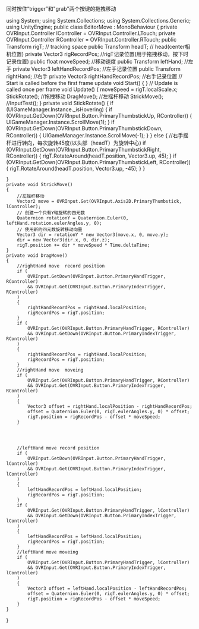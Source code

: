 同时按住“trigger”和"grab"两个按键的拖拽移动

using System;
using System.Collections;
using System.Collections.Generic;
using UnityEngine;
public class EditorMove : MonoBehaviour
{
    private OVRInput.Controller lController = OVRInput.Controller.LTouch;
    private OVRInput.Controller RController = OVRInput.Controller.RTouch;
    public Transform rigT; // tracking space
    public Transform headT; // head(center相机位置)
    private Vector3 rigRecordPos; //rigT记录位置(用于拖拽移动，按下时记录位置)
    public float moveSpeed; //移动速度
    public Transform leftHand; //左手
    private Vector3 leftHandRecordPos; //左手记录位置
    public Transform rightHand; //右手
    private Vector3 rightHandRecordPos; //右手记录位置
    // Start is called before the first frame update
    void Start() { }
    // Update is called once per frame
    void Update()
    {
        moveSpeed = rigT.localScale.x;
        StickRotate();
        //拖拽移动
        DragMove();
        //左摇杆移动
        StrickMove();
        //InputTest();
    }
    private void StickRotate()
    {
        if (UIGameManager.Instance._isHovering)
        {
            if (OVRInput.GetDown(OVRInput.Button.PrimaryThumbstickUp, RController))
            {
                UIGameManager.Instance.ScrollMove(1);
            }
            if (OVRInput.GetDown(OVRInput.Button.PrimaryThumbstickDown, RController))
            {
                UIGameManager.Instance.ScrollMove(-1);
            }
        }
        else
        {
            //右手摇杆进行转向，每次旋转45度(以头部（headT）为旋转中心)
            if (OVRInput.GetDown(OVRInput.Button.PrimaryThumbstickRight, RController))
            {
                rigT.RotateAround(headT.position, Vector3.up, 45);
            }
            if (OVRInput.GetDown(OVRInput.Button.PrimaryThumbstickLeft, RController))
            {
                rigT.RotateAround(headT.position, Vector3.up, -45);
            }
        }

    }
    private void StrickMove()
    {
        //左摇杆移动
        Vector2 move = OVRInput.Get(OVRInput.Axis2D.PrimaryThumbstick, lController);
        // 创建一个只有Y轴旋转的四元数
        Quaternion rotationY = Quaternion.Euler(0, leftHand.rotation.eulerAngles.y, 0);
        // 使用新的四元数旋转移动向量
        Vector3 dir = rotationY * new Vector3(move.x, 0, move.y);
        dir = new Vector3(dir.x, 0, dir.z);
        rigT.position += dir * moveSpeed * Time.deltaTime;
    }
    private void DragMove()
    {
        //rightHand move  record position
        if (
            OVRInput.GetDown(OVRInput.Button.PrimaryHandTrigger, RController)
            && OVRInput.Get(OVRInput.Button.PrimaryIndexTrigger, RController)
        )
        {
            rightHandRecordPos = rightHand.localPosition;
            rigRecordPos = rigT.position;
        }
        if (
            OVRInput.Get(OVRInput.Button.PrimaryHandTrigger, RController)
            && OVRInput.GetDown(OVRInput.Button.PrimaryIndexTrigger, RController)
        )
        {
            rightHandRecordPos = rightHand.localPosition;
            rigRecordPos = rigT.position;
        }
        //rightHand move  moveing
        if (
            OVRInput.Get(OVRInput.Button.PrimaryHandTrigger, RController)
            && OVRInput.Get(OVRInput.Button.PrimaryIndexTrigger, RController)
        )
        {
            Vector3 offset = rightHand.localPosition - rightHandRecordPos;
            offset = Quaternion.Euler(0, rigT.eulerAngles.y, 0) * offset;
            rigT.position = rigRecordPos - offset * moveSpeed;
        }




        //leftHand move record position
        if (
            OVRInput.GetDown(OVRInput.Button.PrimaryHandTrigger, lController)
            && OVRInput.Get(OVRInput.Button.PrimaryIndexTrigger, lController)
        )
        {
            leftHandRecordPos = leftHand.localPosition;
            rigRecordPos = rigT.position;
        }
        if (
            OVRInput.Get(OVRInput.Button.PrimaryHandTrigger, lController)
            && OVRInput.GetDown(OVRInput.Button.PrimaryIndexTrigger, lController)
        )
        {
            leftHandRecordPos = leftHand.localPosition;
            rigRecordPos = rigT.position;
        }
        //leftHand move moveing
        if (
            OVRInput.Get(OVRInput.Button.PrimaryHandTrigger, lController)
            && OVRInput.Get(OVRInput.Button.PrimaryIndexTrigger, lController)
        )
        {
            Vector3 offset = leftHand.localPosition - leftHandRecordPos;
            offset = Quaternion.Euler(0, rigT.eulerAngles.y, 0) * offset;
            rigT.position = rigRecordPos - offset * moveSpeed;
        }
    }
}

